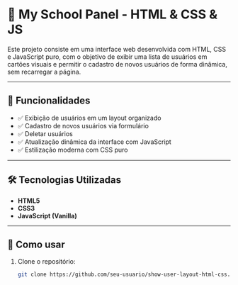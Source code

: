 # 📄 My School Panel - HTML & CSS & JS

Este projeto consiste em uma interface web desenvolvida com HTML, CSS e JavaScript puro, com o objetivo de exibir uma lista de usuários em cartões visuais e permitir o cadastro de novos usuários de forma dinâmica, sem recarregar a página.

---

## 🚀 Funcionalidades

- ✅ Exibição de usuários em um layout organizado
- ✅ Cadastro de novos usuários via formulário
- ✅ Deletar usuários
- ✅ Atualização dinâmica da interface com JavaScript
- ✅ Estilização moderna com CSS puro

---

## 🛠️ Tecnologias Utilizadas

- **HTML5**  
- **CSS3**  
- **JavaScript (Vanilla)**

---

## 📁 Como usar

1. Clone o repositório:
   ```bash
   git clone https://github.com/seu-usuario/show-user-layout-html-css.git

